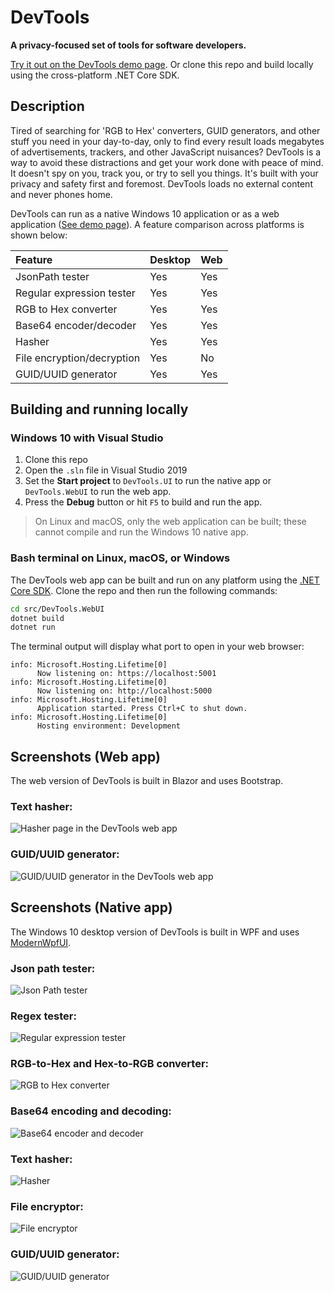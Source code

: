 # DevTools

**A privacy-focused set of tools for software developers.**

[Try it out on the DevTools demo page](https://d365zs3ub4ze90.cloudfront.net/). Or clone this repo and build locally using the cross-platform .NET Core SDK.

## Description

Tired of searching for 'RGB to Hex' converters, GUID generators, and other stuff you need in your day-to-day,
    only to find every result loads megabytes of advertisements, trackers, and other JavaScript nuisances?
    DevTools is a way to avoid these distractions and get your work done with peace of mind. It doesn't spy on you, track you, or try to sell you things. It's built with your privacy and safety first and foremost. DevTools loads no external content and never phones home.

DevTools can run as a native Windows 10 application or as a web application ([See demo page](https://d365zs3ub4ze90.cloudfront.net/)). A feature comparison across platforms is shown below:

| Feature                    | Desktop       | Web   |
|:-------------------------- |:------------- |:----- |
| JsonPath tester            | Yes           | Yes   |
| Regular expression tester  | Yes           | Yes   |
| RGB to Hex converter       | Yes           | Yes   |
| Base64 encoder/decoder     | Yes           | Yes   |
| Hasher                     | Yes           | Yes   |
| File encryption/decryption | Yes           | No    |
| GUID/UUID generator        | Yes           | Yes   |

## Building and running locally

### Windows 10 with Visual Studio

1. Clone this repo
2. Open the `.sln` file in Visual Studio 2019
3. Set the **Start project** to `DevTools.UI` to run the native app or `DevTools.WebUI` to run the web app.
4. Press the **Debug** button or hit `F5` to build and run the app.

> On Linux and macOS, only the web application can be built; these cannot compile and run the Windows 10 native app.

### Bash terminal on Linux, macOS, or Windows
The DevTools web app can be built and run on any platform using the [.NET Core SDK](https://dotnet.microsoft.com/download). Clone the repo and then run the following commands:

```bash
cd src/DevTools.WebUI
dotnet build
dotnet run
```

The terminal output will display what port to open in your web browser:

```
info: Microsoft.Hosting.Lifetime[0]
      Now listening on: https://localhost:5001
info: Microsoft.Hosting.Lifetime[0]
      Now listening on: http://localhost:5000
info: Microsoft.Hosting.Lifetime[0]
      Application started. Press Ctrl+C to shut down.
info: Microsoft.Hosting.Lifetime[0]
      Hosting environment: Development
```

## Screenshots (Web app)

The web version of DevTools is built in Blazor and uses Bootstrap.

### Text hasher:
![Hasher page in the DevTools web app](/images/web-image-05.png)

### GUID/UUID generator:
![GUID/UUID generator in the DevTools web app](/images/web-image-07.png)

## Screenshots (Native app)

The Windows 10 desktop version of DevTools is built in WPF and uses [ModernWpfUI](https://github.com/Kinnara/ModernWpf).

### Json path tester:
![Json Path tester](/images/image01.png)

### Regex tester:
![Regular expression tester](/images/image02.png)

### RGB-to-Hex and Hex-to-RGB converter:
![RGB to Hex converter](/images/image03.png)

### Base64 encoding and decoding:
![Base64 encoder and decoder](/images/image04.png)

### Text hasher:
![Hasher](/images/image05.png)

### File encryptor:
![File encryptor](/images/image06.png)

### GUID/UUID generator:
![GUID/UUID generator](/images/image07.png)
